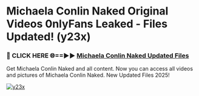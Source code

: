 # Michaela Conlin Naked Original Videos 0nlyFans Leaked - Files Updated! (y23x)

<h3>🔴 CLICK HERE 🌐==►► <a href="https://tinyurl.com/yckcrads" rel="nofollow">Michaela Conlin Naked Updated Files</a></h3>

Get Michaela Conlin Naked and all content. Now you can access all videos and pictures of Michaela Conlin Naked. New Updated Files 2025!

[![y23x](https://i.imgur.com/hpKpOFt.gif)](https://tinyurl.com/yckcrads)
